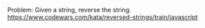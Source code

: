 Problem:
Given a string, reverse the string.
https://www.codewars.com/kata/reversed-strings/train/javascript
